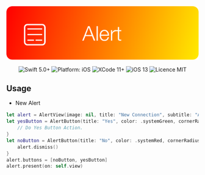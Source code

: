<div align = "center">
<img src="Assets/Logo.png" width="700" />
</div>

<p align="center">
<img src="https://img.shields.io/badge/Swift-5%2B-brightgreen.svg" alt="Swift 5.0+"/>
<img src="https://img.shields.io/badge/platform-iOS-brightgreen.svg" alt="Platform: iOS"/>
<img src="https://img.shields.io/badge/Xcode-11%2B-brightgreen.svg" alt="XCode 11+"/>
<img src="https://img.shields.io/badge/iOS-13%2B-brightgreen.svg" alt="iOS 13"/>
<img src="https://img.shields.io/badge/licence-MIT-lightgray.svg" alt="Licence MIT"/>
</a>
</p>

## Usage

- New Alert

```swift
let alert = AlertView(image: nil, title: "New Connection", subtitle: "Add Josh as your friend?")
let yesButton = AlertButton(title: "Yes", color: .systemGreen, cornerRadius: 20) { button in
    // Do Yes Button Action.
}
let noButton = AlertButton(title: "No", color: .systemRed, cornerRadius: 20) { button in
    alert.dismiss()
}
alert.buttons = [noButton, yesButton]
alert.present(on: self.view)
```
